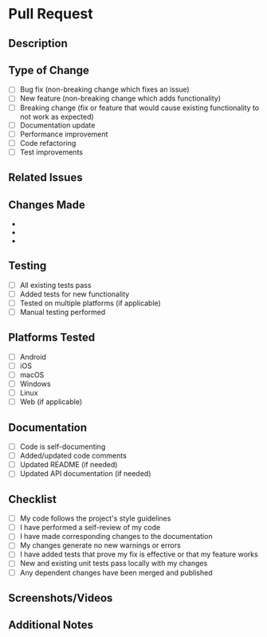 # Pull Request

## Description

<!-- Provide a brief description of the changes in this PR -->

## Type of Change

<!-- Check the type of change your PR introduces -->

- [ ] Bug fix (non-breaking change which fixes an issue)
- [ ] New feature (non-breaking change which adds functionality)
- [ ] Breaking change (fix or feature that would cause existing functionality to not work as expected)
- [ ] Documentation update
- [ ] Performance improvement
- [ ] Code refactoring
- [ ] Test improvements

## Related Issues

<!-- Link to related issues using "Fixes #issue_number" or "Relates to #issue_number" -->

## Changes Made

<!-- List the main changes made in this PR -->

-
-
-

## Testing

<!-- Describe how you tested your changes -->

- [ ] All existing tests pass
- [ ] Added tests for new functionality
- [ ] Tested on multiple platforms (if applicable)
- [ ] Manual testing performed

## Platforms Tested

<!-- Check all platforms where you tested your changes -->

- [ ] Android
- [ ] iOS
- [ ] macOS
- [ ] Windows
- [ ] Linux
- [ ] Web (if applicable)

## Documentation

<!-- Check if documentation needs updating -->

- [ ] Code is self-documenting
- [ ] Added/updated code comments
- [ ] Updated README (if needed)
- [ ] Updated API documentation (if needed)

## Checklist

<!-- Ensure your PR meets these requirements -->

- [ ] My code follows the project's style guidelines
- [ ] I have performed a self-review of my code
- [ ] I have made corresponding changes to the documentation
- [ ] My changes generate no new warnings or errors
- [ ] I have added tests that prove my fix is effective or that my feature works
- [ ] New and existing unit tests pass locally with my changes
- [ ] Any dependent changes have been merged and published

## Screenshots/Videos

<!-- Add screenshots or videos if your changes affect the UI, Inspector, or behavior -->

## Additional Notes

<!-- Add any additional information that reviewers should know -->
